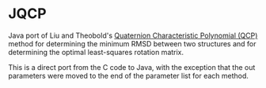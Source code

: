 # JQCP

Java port of Liu and Theobold's [Quaternion Characteristic Polynomial (QCP)](https://theobald.brandeis.edu/qcp/) method for determining the minimum RMSD between two structures and for determining the optimal least-squares rotation matrix.

This is a direct port from the C code to Java, with the exception that the out parameters were moved to the end of the parameter list for each method.
